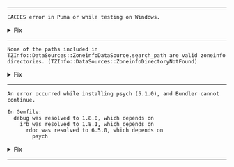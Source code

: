 ----
    EACCES error in Puma or while testing on Windows.
<details>
<summary>Fix</summary>
For Puma, change the line in config/puma.rb from
```
max_threads_count = ENV.fetch("RAILS_MAX_THREADS") { 5 }
```
to
```
max_threads_count = ENV.fetch("RAILS_MAX_THREADS") { 1 }
```
Puma appears to be thread unsafe in some circumstances.

For testing, comment out the line

```
  parallelize(workers: :number_of_processors)
```

in test/test\_helper.rb
</details>

----
```
None of the paths included in TZInfo::DataSources::ZoneinfoDataSource.search_path are valid zoneinfo directories. (TZInfo::DataSources::ZoneinfoDirectoryNotFound)
```
<details>
<summary>Fix</summary>
Comment out part of the line

```
gem "tzinfo-data", platforms: %i[ mingw mswin x64_mingw jruby ]
```

so it looks like

```
gem "tzinfo-data" #, platforms: %i[ mingw mswin x64_mingw jruby ]
```
</details>

----
    An error occurred while installing psych (5.1.0), and Bundler cannot
    continue.

    In Gemfile:
      debug was resolved to 1.8.0, which depends on
        irb was resolved to 1.8.1, which depends on
          rdoc was resolved to 6.5.0, which depends on
            psych

<details>
<summary>Fix</summary>
You need to install a YAML library:
```
    sudo apt install libyaml-dev
```
or
```
    apk install yaml-dev
```
</details>

----

